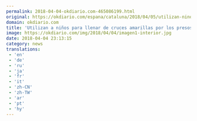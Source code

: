 ```yaml
---
permalink: 2018-04-04-okdiario.com-465086199.html
original: https://okdiario.com/espana/cataluna/2018/04/05/utilizan-ninos-llenar-cruces-amarillas-presos-golpistas-playa-gerona-2063201
domain: okdiario.com
title: 'Utilizan a niños para llenar de cruces amarillas por los presos golpistas una playa de Gerona'
image: https://okdiario.com/img/2018/04/04/imagen1-interior.jpg
date: 2018-04-04 23:13:15
category: news
translations: 
 - 'en'
 - 'de'
 - 'ru'
 - 'ja'
 - 'fr'
 - 'it'
 - 'zh-CN'
 - 'zh-TW'
 - 'ar'
 - 'pt'
 - 'hy'
---
```


